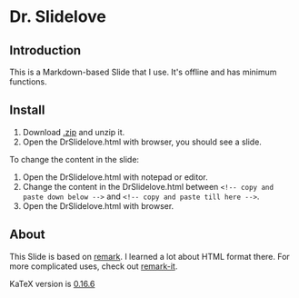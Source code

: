 # Dr. Slidelove

## Introduction

This is a Markdown-based Slide that I use. It's offline and has minimum functions.

## Install

1. Download [.zip](https://github.com/ChenLi2049/DrSlidelove/releases) and unzip it.
2. Open the DrSlidelove.html with browser, you should see a slide.

To change the content in the slide:

1. Open the DrSlidelove.html with notepad or editor.
2. Change the content in the DrSlidelove.html between `<!-- copy and paste down below -->` and `<!-- copy and paste till here -->`.
3. Open the DrSlidelove.html with browser.

## About

This Slide is based on [remark](https://github.com/gnab/remark). I learned a lot about HTML format there. For more complicated uses, check out [remark-it](https://github.com/1-2-3/remark-it).

KaTeX version is [0.16.6](https://github.com/KaTeX/KaTeX/releases/tag/v0.16.6)
